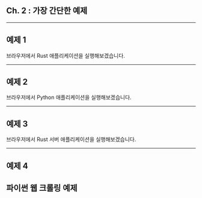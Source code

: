 ## Ch. 2 : 가장 간단한 예제

---

## 예제 1

브라우저에서 Rust 애플리케이션을 실행해보겠습니다.

---

## 예제 2

브라우저에서 Python 애플리케이션을 실행해보겠습니다.

---

## 예제 3

브라우저에서 Rust 서버 애플리케이션을 실행해보겠습니다.

---


## 예제 4

파이썬 웹 크롤링 예제
---
